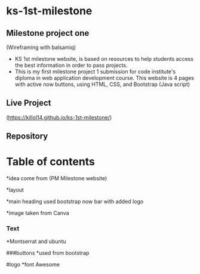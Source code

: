 # ks-1st-milestone
## Milestone project one
 (Wireframing with balsamiq)

* KS 1st milestone website, is based on resources to help students access the best information in order to pass projects. 
* This is my first milestone project 1 submission for code institute's diploma in web application development course. This website is 4 pages with active now buttons, using HTML, CSS, and Bootstrap (Java script) 

## Live Project
(https://killol14.github.io/ks-1st-milestone/)

## Repository 


# Table of contents

*idea come from (PM Milestone website) 

*layout 

*main heading used bootstrap now bar with added logo 

*image taken from Canva

### Text 
*Montserrat and ubuntu 

###buttons 
*used from bootstrap 

#logo
*font Awesome 


